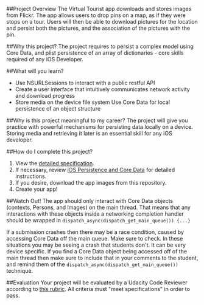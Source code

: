 ##Project Overview
The Virtual Tourist app downloads and stores images from Flickr. The app allows users to drop pins on a map, as if they were stops on a tour. Users will then be able to download pictures for the location and persist both the pictures, and the association of the pictures with the pin. 

##Why this project?
The project requires to persist a complex model using Core Data, and plist persistence of an array of dictionaries - core skills required of any iOS Developer.

##What will you learn?
* Use NSURLSessions to interact with a public restful API
* Create a user interface that intuitively communicates network activity and download progress 
* Store media on the device file system
Use Core Data for local persistence of an object structure

##Why is this project meaningful to my career?
The project will give you practice with powerful mechanisms for persisting data locally on a device. Storing media and retrieving it later is an essential skill for any iOS developer.

##How do I complete this project?
1. View the <a href="https://docs.google.com/document/d/1j-UIi1jJGuNWKoEjEk09wwYf4ebefnwcVrUYbiHh1MI/pub?embedded=true" target="_blank">detailed specification</a>.
2. If necessary, review <a href="https://www.udacity.com/course/viewer#!/c-ud325-nd/l-3648658724/m-3748298563" target="_blank">iOS Persistence and Core Data</a> for detailed instructions.
3. If you desire, download the app images from this repository. 
4. Create your app!

##Watch Out!
The app should only interact with Core Data objects (contexts, Persons, and Images) on the main thread. That means that any interactions with these objects inside a networking completion handler should be wrapped in `dispatch_async(dispatch_get_main_queue()) {...}`

If a submission crashes then there may be a race condition, caused by accessing Core Data off the main queue. Make sure to check. In these situations you may be seeing a crash that students don't. It can be very device specific.  If you find a Core Data object being accessed off of the main thread then make sure to include that in your comments to the student, and remind them of the `dispatch_async(dispatch_get_main_queue())` technique.

##Evaluation
Your project will be evaluated by a Udacity Code Reviewer according to <a href="https://docs.google.com/document/d/1ZY422V1_zq5rBGkGOlhLw_g99xS15Qx0tFUYtFOJ46Y/pub?embedded=true" target="_blank">this rubric</a>. All criteria must "meet specifications" in order to pass.
